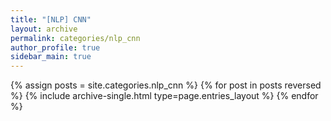 ```yaml
---
title: "[NLP] CNN"
layout: archive
permalink: categories/nlp_cnn
author_profile: true
sidebar_main: true
---
```



{% assign posts = site.categories.nlp_cnn %}
{% for post in posts reversed %} {% include archive-single.html type=page.entries_layout %} {% endfor %}